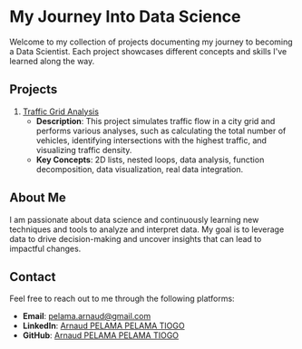 # My Journey Into Data Science

Welcome to my collection of projects documenting my journey to becoming a Data Scientist. Each project showcases different concepts and skills I've learned along the way.

## Projects

1. [Traffic Grid Analysis](./01_Traffic_Grid_Analysis)
   - **Description**: This project simulates traffic flow in a city grid and performs various analyses, such as calculating the total number of vehicles, identifying intersections with the highest traffic, and visualizing traffic density.
   - **Key Concepts**: 2D lists, nested loops, data analysis, function decomposition, data visualization, real data integration.

<!-- Add future projects here -->

## About Me

I am passionate about data science and continuously learning new techniques and tools to analyze and interpret data. My goal is to leverage data to drive decision-making and uncover insights that can lead to impactful changes.

## Contact

Feel free to reach out to me through the following platforms:

- **Email**: [pelama.arnaud@gmail.com](mailto:pelama.arnaud@gmail.com)
- **LinkedIn**: [Arnaud PELAMA PELAMA TIOGO](https://www.linkedin.com/in/arnaud-pelama-pelama-tiogo/)
- **GitHub**: [Arnaud PELAMA PELAMA TIOGO](https://github.com/arnaud2911)
